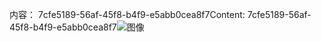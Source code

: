 <span data-ttu-id="e8d58-101">内容： 7cfe5189-56af-45f8-b4f9-e5abb0cea8f7</span><span class="sxs-lookup"><span data-stu-id="e8d58-101">Content: 7cfe5189-56af-45f8-b4f9-e5abb0cea8f7</span></span>![图像](91e7e281-9bbc-4e83-bc46-e9ee0f5b0721.png)
